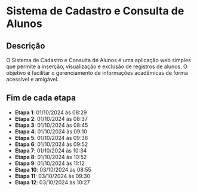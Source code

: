 # Sistema de Cadastro e Consulta de Alunos

## Descrição
O Sistema de Cadastro e Consulta de Alunos é uma aplicação web simples que permite a inserção, visualização e exclusão de registros de alunos. O objetivo é facilitar o gerenciamento de informações acadêmicas de forma acessível e amigável.

## Fim de cada etapa
- **Etapa 1**: 01/10/2024 às 08:29
- **Etapa 2**:  01/10/2024 às 08:37
- **Etapa 3**:  01/10/2024 às 08:45
- **Etapa 4**:  01/10/2024 às 09:10
- **Etapa 5**:  01/10/2024 às 09:36
- **Etapa 6**:  01/10/2024 às 09:52
- **Etapa 7**:  01/10/2024 às 10:34
- **Etapa 8**:  01/10/2024 às 10:52
- **Etapa 9**:  01/10/2024 às 11:12
- **Etapa 10**:  03/10/2024 às 08:55
- **Etapa 11**:  03/10/2024 às 09:30
- **Etapa 12**:  03/10/2024 às 10:27
